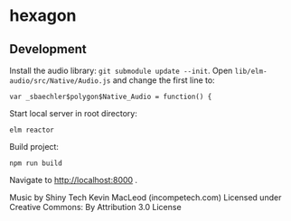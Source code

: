 
# hexagon

## Development
Install the audio library: `git submodule update --init`.
Open `lib/elm-audio/src/Native/Audio.js` and change the first line to:

    var _sbaechler$polygon$Native_Audio = function() {

Start local server in root directory:

    elm reactor

Build project:

    npm run build

Navigate to <http://localhost:8000> .


Music by Shiny Tech Kevin MacLeod (incompetech.com)
Licensed under Creative Commons: By Attribution 3.0 License
